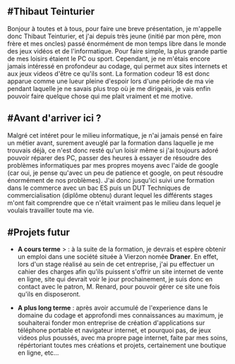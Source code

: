
#Thibaut Teinturier 
-------------------------------------
Bonjour à toutes et à tous, pour faire une breve présentation, je m'appelle donc Thibaut Teinturier, et j'ai depuis très jeune (initié par mon père, mon frère et mes oncles) passé énormément de mon temps libre dans le monde des jeux vidéos et de l'informatique. Pour faire simple, la plus grande partie de mes loisirs étaient le PC ou sport. Cependant, je ne m'étais encore jamais intéressé en profondeur au codage, qui permet aux sites internets et aux jeux videos d'être ce qu'ils sont. La formation codeur 18 est donc apparue comme une lueur pleine d'espoir lors d'une période de ma vie pendant laquelle je ne savais plus trop où je me dirigeais, je vais enfin pouvoir faire quelque chose qui me plait vraiment et me motive.

#Avant d'arriver ici ?
--------------------------------
Malgré cet intéret pour le milieu informatique, je n'ai jamais pensé en faire un métier avant, surement aveuglé par la formation dans laquelle je me trouvais déjà, ce n'est donc resté qu'un loisir même si j'ai toujours adoré pouvoir réparer des PC, passer des heures à essayer de résoudre des problèmes informatiques par mes propres moyens avec l'aide de google (car oui, je pense qu'avec un peu de patience et google, on peut résoudre énormément de nos problèmes).
J'ai donc jusqu'ici suivi une formation dans le commerce avec un bac ES puis un DUT Techniques de commercialisation (diplôme obtenu) durant lequel les différents stages m'ont fait comprendre que ce n'était vraiment pas le milieu dans lequel je voulais travailler toute ma vie.

#Projets futur
------------------------------
* **A cours terme** > : à la suite de la formation, je devrais et espère obtenir un emploi dans une société située à Vierzon nomée **Draner**. En effet, lors d'un stage réalisé au sein de cet entreprise, j'ai pu effectuer un cahier des charges afin qu'ils puissent s'offrir un site internet de vente en ligne, site qui devrait voir le jour prochainement, je suis donc en contact avec le patron, M. Renard, pour pouvoir gérer ce site une fois qu'ils en disposeront.

* **A plus long terme** : après avoir accumulé de l'experience dans le domaine du codage et approfondi mes connaissances au maximum, je souhaiterai fonder mon entreprise de création d'applications sur téléphone portable et navigateur internet, et pourquoi pas, de jeux videos plus poussés, avec ma propre page internet, faite par mes soins, répértoriant toutes mes créations et projets, certainement une boutique en ligne, etc...
